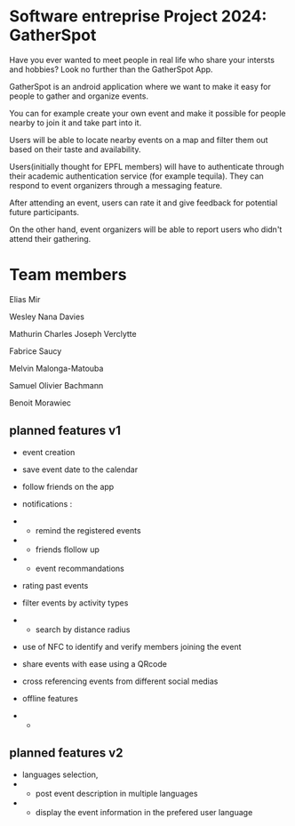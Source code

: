 # Software entreprise Project 2024: GatherSpot
Have you ever wanted to meet people in real life who share your intersts and hobbies? Look no further than the GatherSpot App.

GatherSpot is an android application where we want to make it easy for people to gather and organize events. 

You can for example create your own event and make it possible for people nearby to join it and take part into it. 

Users will be able to locate nearby events on a map and filter them out based on their taste and availability. 

Users(initially thought for EPFL members) will have to authenticate through their academic authentication service (for example tequila). They can respond to event organizers through a messaging feature. 

After attending an event, users can rate it and give feedback for potential future participants.

On the other hand, event organizers will be able to report users who didn't attend their gathering.

# Team members
Elias Mir 

Wesley Nana Davies 

Mathurin Charles Joseph Verclytte 

Fabrice Saucy 

Melvin Malonga-Matouba 

Samuel Olivier Bachmann 

Benoit Morawiec

## planned features v1

- event creation

- save event date to the calendar

- follow friends on the app

- notifications :
- - remind the registered events
- - friends flollow up
- - event recommandations

- rating past events 

- filter events by activity types
- - search by distance radius 

- use of NFC to identify and verify members joining the event   

- share events with ease using a QRcode

- cross referencing events from different social medias

- offline features
- - 

## planned features v2

- languages selection,
- - post event description in multiple languages
- - display the event information in the prefered user language  
